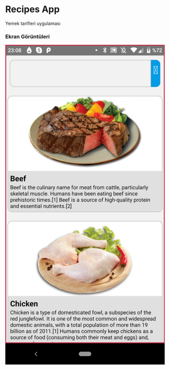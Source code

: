 # Recipes App

Yemek tarifleri uygulaması

### Ekran Görüntüleri

<div align="center">
  <img width="600" src="/screenshot.png">
</div>